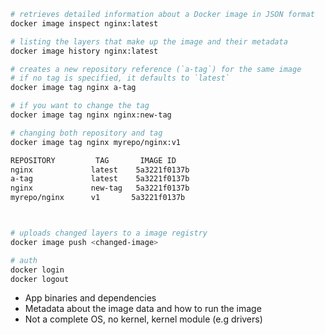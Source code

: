 
```bash
# retrieves detailed information about a Docker image in JSON format
docker image inspect nginx:latest

# listing the layers that make up the image and their metadata
docker image history nginx:latest

# creates a new repository reference (`a-tag`) for the same image
# if no tag is specified, it defaults to `latest`
docker image tag nginx a-tag

# if you want to change the tag
docker image tag nginx nginx:new-tag

# changing both repository and tag
docker image tag nginx myrepo/nginx:v1

REPOSITORY         TAG       IMAGE ID
nginx             latest    5a3221f0137b
a-tag             latest    5a3221f0137b
nginx             new-tag   5a3221f0137b
myrepo/nginx      v1       5a3221f0137b



# uploads changed layers to a image registry
docker image push <changed-image>

# auth
docker login
docker logout

```

- App binaries and dependencies
- Metadata about the image data and how to run the image
- Not a complete OS, no kernel, kernel module (e.g drivers)